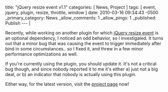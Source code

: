 title: "jQuery resize event v1.1"
categories: [ News, Project ]
tags: [ event, jquery, plugin, resize, throttle, window ]
date: 2010-03-16 09:34:43 -0500
_primary_category: News
_allow_comments: 1
_allow_pings: 1
_published: Publish
--- |

Recently, while working on another plugin for which [jQuery resize event][plugin] is an optional dependency, I noticed an odd behavior, so I investigated. It turns out that a minor bug that was causing the event to trigger immediately after bind in some circumstances.. so I fixed it, and threw in a few minor performance optimizations as well.

If you're currently using the plugin, you should update it. It's not a critical bug though, and since nobody reported it to me it's either a) just not a big deal, or b) an indicator that nobody is actually using this plugin.

Either way, for the latest version, visit the [project page][plugin] now!

  [plugin]: http://benalman.com/projects/jquery-resize-plugin/
